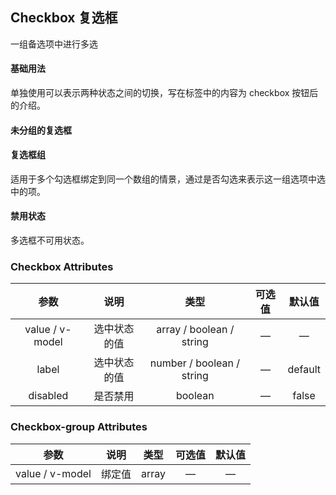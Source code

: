 ## Checkbox 复选框

 一组备选项中进行多选 



#### 基础用法

 单独使用可以表示两种状态之间的切换，写在标签中的内容为 checkbox 按钮后的介绍。 
 
 <base-code>
 
 <template slot="display">
 
 <checkbox1></checkbox1>
 
 </template>
 
 <template>
 
 ```vue
 <de-checkbox label="选项一" v-model="checked">选项一</de-checkbox>
 
 <script>
 export default {
 	data () {
 		return {
 			checked: true
 		}
 	}
 }
 </script>
 ```
 
 </template>
 
 </base-code>





#### 未分组的复选框



<base-code>

<template slot="display">

<checkbox2></checkbox2>

</template>

<template>

```vue
<de-checkbox label="选项A" v-model="checkedList">选项A</de-checkbox>
<de-checkbox label="选项B" v-model="checkedList">选项B</de-checkbox>
<de-checkbox label="选项C" v-model="checkedList">选项C</de-checkbox>
<de-checkbox label="选项D" v-model="checkedList">选项D</de-checkbox>

<script>
export default {
	data () {
		return {
			checkedList: ['选项A']
		}
	}
}
</script>

<style scoped>
.radio {
	margin: 20px 0;
}
</style>

```

</template>

</base-code>



#### 复选框组

 适用于多个勾选框绑定到同一个数组的情景，通过是否勾选来表示这一组选项中选中的项。 
 
 <base-code>
 
 <template slot="display">
 
 <checkbox-group></checkbox-group>
 
 </template>
 
 <template>
 
 ```vue
 <de-checkbox-group v-model="checkedList">
 	<de-checkbox label="选项A">选项A</de-checkbox>
 	<de-checkbox label="选项B">选项B</de-checkbox>
 	<de-checkbox label="选项C">选项C</de-checkbox>
 	<de-checkbox label="选项D">选项D</de-checkbox>
 </de-checkbox-group>
 
 <script>
 export default {
 	data () {
 		return {
 			checkedList: ['选项A']
 		}
 	}
 }
 </script>
 ```
 
 </template>
 
 </base-code>





#### 禁用状态

 多选框不可用状态。 
 
 <base-code>
 
 <template slot="display">
 
 <checkbox-disabled></checkbox-disabled>
 
 </template>
 
 <template>
 
 ```vue
 <de-checkbox-group v-model="checkedList">
 	<de-checkbox label="选项A">选项A</de-checkbox>
 	<de-checkbox disabled label="选项B">选项B</de-checkbox>
 	<de-checkbox label="选项C">选项C</de-checkbox>
 	<de-checkbox disabled label="选项D">选项D</de-checkbox>
 	<de-checkbox label="选项E">选项E</de-checkbox>
 </de-checkbox-group>
 
 <script>
 export default {
 	data () {
 		return {
 			checkedList: ['选项B']
 		}
 	}
 }
 </script>
 ```
 
 </template>
 
 </base-code>





### Checkbox Attributes

|      参数       |     说明     |           类型            | 可选值 | 默认值  |
| :-------------: | :----------: | :-----------------------: | :----: | :-----: |
| value / v-model | 选中状态的值 | array / boolean / string  |   —    |    —    |
|      label      | 选中状态的值 | number / boolean / string |   —    | default |
|    disabled     |   是否禁用   |          boolean          |   —    |  false  |



### Checkbox-group Attributes

|      参数       |  说明  | 类型  | 可选值 | 默认值 |
| :-------------: | :----: | :---: | :----: | :----: |
| value / v-model | 绑定值 | array |   —    |   —    |